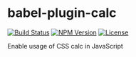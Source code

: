 # babel-plugin-calc

[![Build Status](https://travis-ci.org/cameronhunter/babel-plugin-calc.svg?branch=master)](https://travis-ci.org/cameronhunter/babel-plugin-calc) [![NPM Version](https://img.shields.io/npm/v/babel-plugin-calc.svg)](https://npmjs.org/package/babel-plugin-calc) [![License](https://img.shields.io/npm/l/babel-plugin-calc.svg)](https://github.com/cameronhunter/babel-plugin-calc/blob/master/LICENSE.md)

Enable usage of CSS calc in JavaScript
